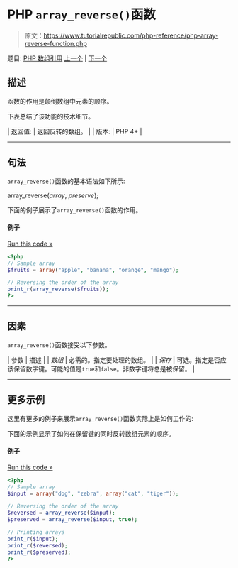 # PHP `array_reverse()`函数

> 原文：<https://www.tutorialrepublic.com/php-reference/php-array-reverse-function.php>

题目: [PHP 数组引用](php-array-functions.php) [上一个](php-array-replace-function.php) | [下一个](php-array-search-function.php)

## 描述

函数的作用是颠倒数组中元素的顺序。

下表总结了该功能的技术细节。

| 返回值: | 返回反转的数组。 |
| 版本: | PHP 4+ |

* * *

## 句法

`array_reverse()`函数的基本语法如下所示:

array_reverse(*array*, *preserve*);

下面的例子展示了`array_reverse()`函数的作用。

#### 例子

[Run this code »](../codelab.php?topic=php&file=reverse-the-order-of-array-elements "Run this code to view the output")

```php
<?php
// Sample array
$fruits = array("apple", "banana", "orange", "mango");

// Reversing the order of the array
print_r(array_reverse($fruits));
?>
```

* * *

## 因素

`array_reverse()`函数接受以下参数。

| 参数 | 描述 |
| *数组* | 必需的。指定要处理的数组。 |
| *保存* | 可选。指定是否应该保留数字键。可能的值是`true`和`false`。非数字键将总是被保留。 |

* * *

## 更多示例

这里有更多的例子来展示`array_reverse()`函数实际上是如何工作的:

下面的示例显示了如何在保留键的同时反转数组元素的顺序。

#### 例子

[Run this code »](../codelab.php?topic=php&file=reverse-the-order-of-array-elements-preserving-keys "Run this code to view the output")

```php
<?php
// Sample array
$input = array("dog", "zebra", array("cat", "tiger"));

// Reversing the order of the array
$reversed = array_reverse($input);
$preserved = array_reverse($input, true);

// Printing arrays
print_r($input);
print_r($reversed);
print_r($preserved);
?>
```